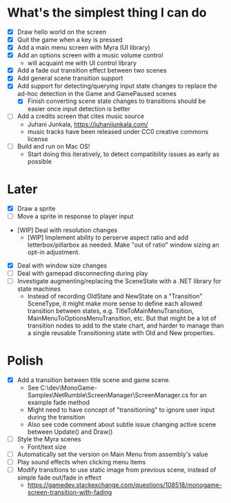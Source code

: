 # What's the simplest thing I can do
- [X] Draw hello world on the screen
- [X] Quit the game when a key is pressed
- [X] Add a main menu screen with Myra (UI library)
- [X] Add an options screen with a music volume control
  - will acquaint me with UI control library
- [X] Add a fade out transition effect between two scenes
- [X] Add general scene transition support
- [X] Add support for detecting/querying input state changes to replace the ad-hoc detection in the Game and GamePaused scenes
  - [X] Finish converting scene state changes to transitions should be easier once input detection is better
- [ ] Add a credits screen that cites music source
  - Juhani Junkala, https://juhanijunkala.com/
  - music tracks have been released under CC0 creative commons license
- [ ] Build and run on Mac OS!
  - Start doing this iteratively, to detect compatibility issues as early as possible

# Later
- [X] Draw a sprite
- [ ] Move a sprite in response to player input
- [WIP] Deal with resolution changes
  - [WIP] Implement ability to perserve aspect ratio and add letterbox/pillarbox as needed.
        Make "out of ratio" window sizing an opt-in adjustment.

- [X] Deal with window size changes
- [ ] Deal with gamepad disconnecting during play
- [ ] Investigate augmenting/replacing the SceneState with a .NET library for state machines
  - Instead of recording OldState and NewState on a "Transition" SceneType, it might make more sense
    to define each allowed transition between states, e.g. TitleToMainMenuTransition, MainMenuToOptionsMenuTransition,
    etc. But that might be a lot of transition nodes to add to the state chart, and harder to manage than a
    single reusable Transitioning state with Old and New properties.


# Polish
- [X] Add a transition between title scene and game scene.
  - See C:\dev\MonoGame-Samples\NetRumble\ScreenManager\ScreenManager.cs for an example fade method
  - Might need to have concept of "transitioning" to ignore user input during the transition
  - Also see code comment about subtle issue changing active scene between Update() and Draw()
- [ ] Style the Myra scenes
  - Font/text size
- [ ] Automatically set the version on Main Menu from assembly's value
- [ ] Play sound effects when clicking menu items
- [ ] Modify transitions to use static image from previous scene, instead of simple fade out/fade in effect
  - https://gamedev.stackexchange.com/questions/108518/monogame-screen-transition-with-fading
